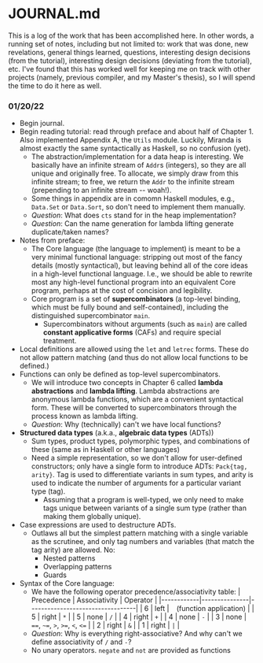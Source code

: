 # JOURNAL.md

This is a log of the work that has been accomplished here. In other words, a running set of notes, including but not limited to: work that was done, new revelations, general things learned, questions, interesting design decisions (from the tutorial), interesting design decisions (deviating from the tutorial), etc. I've found that this has worked well for keeping me on track with other projects (namely, previous compiler, and my Master's thesis), so I will spend the time to do it here as well.

### 01/20/22
- Begin journal.
- Begin reading tutorial: read through preface and about half of Chapter 1. Also implemented Appendix A, the `Utils` module. Luckily, Miranda is almost exactly the same syntactically as Haskell, so no confusion (yet).
  - The abstraction/implementation for a data heap is interesting. We basically have an infinite stream of `Addr`s (integers), so they are all unique and originally free. To allocate, we simply draw from this infinite stream; to free, we return the `Addr` to the infinite stream (prepending to an infinite stream -- woah!).
  - Some things in appendix are in comomn Haskell modules, e.g., `Data.Set` or `Data.Sort`, so don't need to implement them manually.
  - *Question*: What does `cts` stand for in the heap implementation?
  - *Question*: Can the name generation for lambda lifting generate duplicate/taken names?
- Notes from preface:
  - The Core language (the language to implement) is meant to be a very minimal functional language: stripping out most of the fancy details (mostly syntactical), but leaving behind all of the core ideas in a high-level functional language. I.e., we should be able to rewrite most any high-level functional program into an equivalent Core program, perhaps at the cost of concision and legibility.
  - Core program is a set of **supercombinators** (a top-level binding, which must be fully bound and self-contained), including the distinguished supercombinator `main`.
    - Supercombinators without arguments (such as `main`) are called **constant applicative forms** (CAFs) and require special treatment.
- Local definitions are allowed using the `let` and `letrec` forms. These do not allow pattern matching (and thus do not allow local functions to be defined.)
- Functions can only be defined as top-level supercombinators.
  - We will introduce two concepts in Chapter 6 called **lambda abstractions** and **lambda lifting**. Lambda abstractions are anonymous lambda functions, which are a convenient syntactical form. These will be converted to supercombinators through the process known as lambda lifting.
  - *Question*: Why (technically) can't we have local functions?
- **Structured data types** (a.k.a., **algebraic data types** (ADTs))
  - Sum types, product types, polymorphic types, and combinations of these (same as in Haskell or other languages)
  - Need a simple representation, so we don't allow for user-defined constructors; only have a single form to introduce ADTs: `Pack{tag, arity}`. Tag is used to differentiate variants in sum types, and arity is used to indicate the number of arguments for a particular variant type (tag).
    - Assuming that a program is well-typed, we only need to make tags unique between variants of a single sum type (rather than making them globally unique).
- Case expressions are used to destructure ADTs.
  - Outlaws all but the simplest pattern matching with a single variable as the scrutinee, and only tag numbers and variables (that match the tag arity) are allowed. No:
    - Nested patterns
    - Overlapping patterns
    - Guards
- Syntax of the Core language:
  - We have the following operator precedence/associativity table:
| Precedence | Associativity | Operator                         |
|------------|---------------|----------------------------------|
| 6          | left          | ` ` (function application)       |
| 5          | right         | `*`                              |
| 5          | none          | `/`                              |
| 4          | right         | `+`                              |
| 4          | none          | `-`                              |
| 3          | none          | `==`, `~=`, `>`, `>=`, `<`, `<=` |
| 2          | right         | `&`                              |
| 1          | right         | `|`                              |
  - *Question*: Why is everything right-associative? And why can't we define associativity of `/` and `-`?
  - No unary operators. `negate` and `not` are provided as functions
